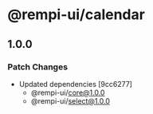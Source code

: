 # @rempi-ui/calendar

## 1.0.0

### Patch Changes

- Updated dependencies [9cc6277]
  - @rempi-ui/core@1.0.0
  - @rempi-ui/select@1.0.0
